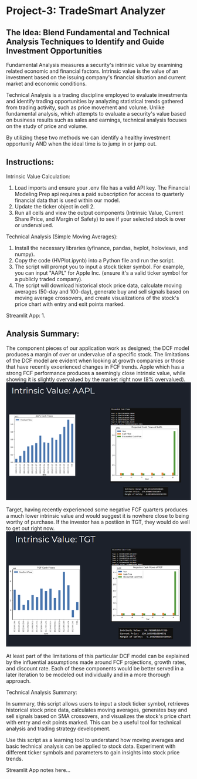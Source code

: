 # Project-3: TradeSmart Analyzer
## The Idea: Blend Fundamental and Technical Analysis Techniques to Identify and Guide Investment Opportunities
Fundamental Analysis measures a security's intrinsic value by examining related economic and financial factors. Intrinsic value is the value of an investment based on the issuing company's financial situation and current market and economic conditions.

Technical Analysis is a trading discipline employed to evaluate investments and identify trading opportunities by analyzing statistical trends gathered from trading activity, such as price movement and volume. Unlike fundamental analysis, which attempts to evaluate a security's value based on business results such as sales and earnings, technical analysis focuses on the study of price and volume.

By utilizing these two methods we can identify a healthy investment opportunity AND when the ideal time is to jump in or jump out.

## Instructions:
Intrinsic Value Calculation:
1. Load imports and ensure your .env file has a valid API key. The Financial Modeling Prep api requires a paid subscription for access to quarterly financial data that is used within our model.
2. Update the ticker object in cell 2.
3. Run all cells and view the output components (Intrinsic Value, Current Share Price, and Margin of Safety) to see if your selected stock is over or undervalued.

Technical Analysis (Simple Moving Averages):
1. Install the necessary libraries (yfinance, pandas, hvplot, holoviews, and numpy).
2. Copy the code (HVPlot.ipynb) into a Python file and run the script.
3. The script will prompt you to input a stock ticker symbol. For example, you can input "AAPL" for Apple Inc. (ensure it's a valid ticker symbol for a publicly traded company).
4. The script will download historical stock price data, calculate moving averages (50-day and 100-day), generate buy and sell signals based on moving average crossovers, and create visualizations of the stock's price chart with entry and exit points marked.

Streamlit App:
1.

## Analysis Summary:
The component pieces of our application work as designed; the DCF model produces a margin of over or undervalue of a specific stock. The limitations of the DCF model are evident when looking at growth companies or those that have recently exoerienced changes in FCF trends. Apple which has a strong FCF performance produces a seemingly close intrinsic value, while showing it is slightly overvalued by the market right now (8% overvalued).
![AAPLIntrinsicValue](README%20Visuals/AAPL%20Intrinsic%20Value.png)

Target, having recently experienced some negative FCF quarters produces a much lower intrinsic value and would suggest it is nowhere close to being worthy of purchase. If the investor has a postiion in TGT, they would do well to get out right now.
![TGTIntrinsicValue](README%20Visuals/TGT%20Intrinsic%20Value.png)

At least part of the limitations of this particular DCF model can be explained by the influential assumptions made around FCF projections, growth rates, and discount rate. Each of these components would be better served in a later iteration to be modeled out individually and in a more thorough approach.

Technical Analysis Summary:

In summary, this script allows users to input a stock ticker symbol, retrieves historical stock price data, calculates moving averages, generates buy and sell signals based on SMA crossovers, and visualizes the stock's price chart with entry and exit points marked. This can be a useful tool for technical analysis and trading strategy development. 

Use this script as a learning tool to understand how moving averages and basic technical analysis can be applied to stock data. Experiment with different ticker symbols and parameters to gain insights into stock price trends.


Streamlit App notes here...
